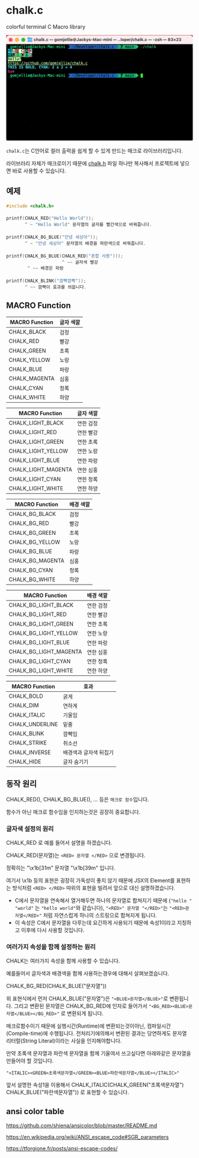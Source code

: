 # chalk.c
colorful terminal C Macro library

![chalk.git](./.github/chalk.gif)

`chalk.c`는 C언어로 컬러 출력을 쉽게 할 수 있게 만드는 매크로 라이브러리입니다. 

라이브러리 자체가 매크로이기 때문에 [chalk.h](./chalk.h) 파일 하나만 복사해서 프로젝트에 넣으면 바로 사용할 수 있습니다.


## 예제

```c
#include <chalk.h>

printf(CHALK_RED("Hello World"));
       ^ ~ "Hello World" 문자열의 글자를 빨간색으로 바꿔줍니다.

printf(CHALK_BG_BLUE("안녕 세상아"));
       ^ ~ "안녕 세상아" 문자열의 배경을 파란색으로 바꿔줍니다.

printf(CHALK_BG_BLUE(CHALK_RED("혼합 사용")));
                     ^ ~~ 글자색 빨강
        ^ ~~ 배경은 파랑

printf(CHALK_BLINK("깜빡깜빡"));
       ^ ~~ 깜빡이 효과를 씌웁니다.
```

## MACRO Function

|MACRO Function | 글자 색깔 |
|---------------|-----|
|CHALK_BLACK    | 검정 |
|CHALK_RED      | 빨강 |
|CHALK_GREEN    | 초록 |
|CHALK_YELLOW   | 노랑 |
|CHALK_BLUE     | 파랑 |
|CHALK_MAGENTA  | 심홍 |
|CHALK_CYAN     | 청록 |
|CHALK_WHITE    | 하양 |

|MACRO Function     | 글자 색깔 |
|-------------------|---------|
|CHALK_LIGHT_BLACK  | 연한 검정 |
|CHALK_LIGHT_RED    | 연한 빨강 |
|CHALK_LIGHT_GREEN  | 연한 초록 |
|CHALK_LIGHT_YELLOW | 연한 노랑 |
|CHALK_LIGHT_BLUE   | 연한 파랑 |
|CHALK_LIGHT_MAGENTA| 연한 심홍 |
|CHALK_LIGHT_CYAN   | 연한 청록 |
|CHALK_LIGHT_WHITE  | 연한 하양 |

|MACRO Function  | 배경 색깔 |
|----------------|-----|
|CHALK_BG_BLACK  | 검정 |
|CHALK_BG_RED    | 빨강 |
|CHALK_BG_GREEN  | 초록 |
|CHALK_BG_YELLOW | 노랑 |
|CHALK_BG_BLUE   | 파랑 |
|CHALK_BG_MAGENTA| 심홍 |
|CHALK_BG_CYAN   | 청록 |
|CHALK_BG_WHITE  | 하양 |

| MACRO Function       | 배경 색깔 |
|----------------------|---------|
|CHALK_BG_LIGHT_BLACK  | 연한 검정 |
|CHALK_BG_LIGHT_RED    | 연한 빨강 |
|CHALK_BG_LIGHT_GREEN  | 연한 초록 |
|CHALK_BG_LIGHT_YELLOW | 연한 노랑 |
|CHALK_BG_LIGHT_BLUE   | 연한 파랑 |
|CHALK_BG_LIGHT_MAGENTA| 연한 심홍 |
|CHALK_BG_LIGHT_CYAN   | 연한 청록 |
|CHALK_BG_LIGHT_WHITE  | 연한 하양 |

| MACRO Function| 효과 |
|---------------|-----|
|CHALK_BOLD     | 굵게 |
|CHALK_DIM      | 연하게 |
|CHALK_ITALIC   | 기울임 |
|CHALK_UNDERLINE| 밑줄 |
|CHALK_BLINK    | 깜빡임 |
|CHALK_STRIKE   | 취소선 |
|CHALK_INVERSE  | 배경색과 글자색 뒤집기 |
|CHALK_HIDE     | 글자 숨기기 |

## 동작 원리

CHALK_RED(), CHALK_BG_BLUE(), ... 등은 `매크로 함수`입니다. 

함수가 아닌 매크로 함수임을 인지하는것은 굉장히 중요합니다.

### 글자색 설정의 원리

CHALK_RED 로 예를 들어서 설명을 하겠습니다.

CHALK_RED(문자열)는 `<RED> 문자열 </RED>` 으로 변경됩니다. 

정확히는 "\x1b[31m" 문자열 "\x1b[39m" 입니다. 

여기서 \x1b 등의 표현은 굉장히 가독성이 좋지 않기 때문에 JSX의 Element를 표현하는 방식처럼 `<RED> </RED>` 따위의 표현을 빌려서 앞으로 대신 설명하겠습니다.

  - C에서 문자열을 연속해서 열거해두면 하나의 문자열로 합쳐지기 때문에 (`"hello " "world"` 는 `"hello world"`와 같습니다), `"<RED>" 문자열 "</RED>"`는 `"<RED>문자열</RED>"` 처럼 자연스럽게 하나의 스트링으로 합쳐지게 됩니다.
  - 이 속성은 C에서 문자열을 다루는데 요긴하게 사용되기 때문에 속성1이라고 지칭하고 이후에 다시 사용할 것입니다.

### 여러가지 속성을 함께 설정하는 원리

CHALK는 여러가지 속성을 함께 사용할 수 있습니다.

예를들어서 글자색과 배경색을 함께 사용하는경우에 대해서 살펴보겠습니다.

CHALK_BG_RED(CHALK_BLUE("문자열"))

위 표현식에서 먼저 CHALK_BLUE("문자열")은 `"<BLUE>문자열</BLUE>"`로 변환됩니다. 그리고 변환된 문자열은 CHALK_BG_RED에 인자로 들어가서 `"<BG_RED><BLUE>문자열</BLUE></BG_RED>"` 로 변환되게 됩니다.

매크로함수이기 때문에 실행시간(Runtime)에 변환되는것이아닌, 컴파일시간(Compile-time)에 수행됩니다. 전처리기에의해서 변환된 결과는 당연하게도 문자열 리터럴(String Literal)이라는 사실을 인지해야합니다.

만약 초록색 문자열과 파란색 문자열을 함께 기울여서 쓰고싶다면 아래와같은 문자열을 만들어야 할 것입니다.

`"<ITALIC><GREEN>초록색문자열</GREEN><BLUE>파란색문자열</BLUE></ITALIC>"`

앞서 설명한 속성1을 이용해서 CHALK_ITALIC(CHALK_GREEN("초록색문자열") CHALK_BLUE("파란색문자열")) 로 표현할 수 있습니다.

## ansi color table

https://github.com/shiena/ansicolor/blob/master/README.md

https://en.wikipedia.org/wiki/ANSI_escape_code#SGR_parameters

https://tforgione.fr/posts/ansi-escape-codes/

